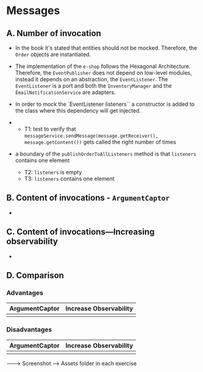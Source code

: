 # Messages

## A. Number of invocation

- In the book it's stated that entities should not be mocked. Therefore, the ``Order`` objects are instantiated.
- The implementation of the ``e-shop`` follows the Hexagonal Architecture. Therefore, the ``EventPublisher`` does not depend on low-level modules, instead it depends on an abstraction, the ``EventListener``. The ``EventListener`` is a port and both the ``InventoryManager`` and the ``ÈmailNotificationService`` are adapters.
- In order to mock the `EventListener listeners`` a constructor is added to the class where this dependency will get injected.
- 
    - T1: test to verify that ``messageService.sendMessage(message.getReceiver(), message.getContent())`` gets called
      the right number of times

- a boundary of the ``publishOrderToAllListeners`` method is that ``listeners`` contains one element
    - T2: ``listeners`` is empty
    - T3: ``listeners`` contains one element 

## B. Content of invocations - ``ArgumentCaptor``

- 


## C. Content of invocations—Increasing observability
- 

## D. Comparison

### Advantages

| ArgumentCaptor                                                                                                   | Increase Observability |
|------------------------------------------------------------------------------------------------------------------|------------------| 
|  |                  |


### Disadvantages
| ArgumentCaptor | Increase Observability             |
|-------|------------------------------------| 
|  | |


---> Screenshot
--> Assets folder in each exercise
